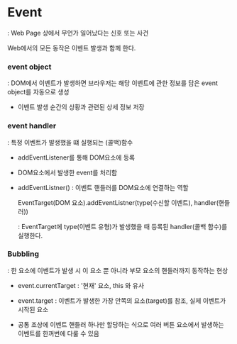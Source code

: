 # Event 

: Web Page 상에서 무언가 일어났다는 신호 또는 사건 

Web에서의 모든 동작은 이벤트 발생과 함께 한다. 

### event object

: DOM에서 이벤트가 발생하면 브라우저는 해당 이벤트에 관한 정보를 담은 event object를 자동으로 생성 

- 이벤트 발생 순간의 상황과 관련된 상세 정보 저장 


### event handler

: 특정 이벤트가 발생했을 떄 실행되는 (콜백)함수 

- addEventListener를 통해 DOM요소에 등록 

- DOM요소에서 발생한 event를 처리함 

- addEventListner() : 이벤트 핸들러를 DOM요소에 연결하는 역할

    EventTarget(DOM 요소).addEventListner(type(수신할 이벤트), handler(핸들러))

    : EventTarget에 type(이벤트 유형)가 발생했을 때 등록된 handler(콜백 함수)를 실행한다.

 
### Bubbling

: 한 요소에 이벤트가 발생 시 이 요소 뿐 아니라 부모 요소의 핸들러까지 동작하는 현상 

- event.currentTarget : '현재' 요소, this 와 유사 

- event.target : 이벤트가 발생한 가장 안쪽의 요소(target)를 참조, 실제 이벤트가 시작된 요소 

- 공통 조상에 이벤트 핸들러 하나만 할당하는 식으로 여러 버튼 요소에서 발생하는 이벤트를 한꺼번에 다룰 수 있음 



